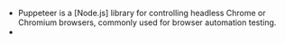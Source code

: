 - Puppeteer is a [Node.js] library for controlling headless Chrome or Chromium browsers, commonly used for browser automation testing.
-